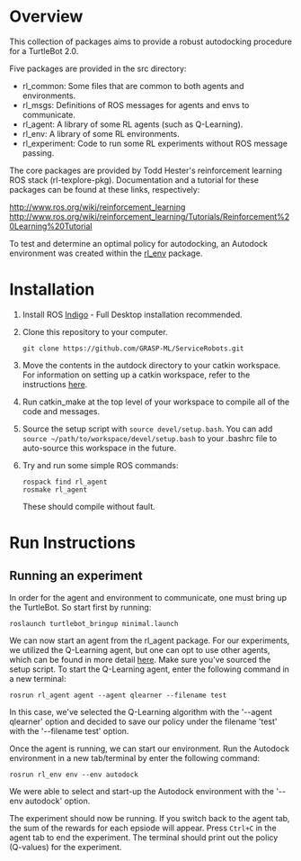 # Overview
This collection of packages aims to provide a robust autodocking procedure for a TurtleBot 2.0. 

Five packages are provided in the src directory:
- rl_common:     Some files that are common to both agents and environments.
- rl_msgs:       Definitions of ROS messages for agents and envs to communicate.
- rl_agent:      A library of some RL agents (such as Q-Learning).
- rl_env:        A library of some RL environments.
- rl_experiment: Code to run some RL experiments without ROS message passing.

The core packages are provided by Todd Hester's reinforcement learning ROS stack (rl-texplore-pkg). Documentation and a tutorial for these packages can be found at these links, respectively:

http://www.ros.org/wiki/reinforcement_learning
http://www.ros.org/wiki/reinforcement_learning/Tutorials/Reinforcement%20Learning%20Tutorial 

To test and determine an optimal policy for autodocking, an Autodock environment was created within the [rl_env](http://wiki.ros.org/rl_env) package.

# Installation
1. Install ROS [Indigo](http://wiki.ros.org/indigo/Installation/Ubuntu) - Full Desktop installation recommended. 	
2. Clone this repository to your computer. 

	`git clone https://github.com/GRASP-ML/ServiceRobots.git`

3. Move the contents in the autdock directory to your catkin workspace. For information on setting up a catkin workspace, refer to the instructions [here](http://wiki.ros.org/catkin/Tutorials/create_a_workspace).
4. Run catkin_make at the top level of your workspace to compile all of the code and messages. 
5. Source the setup script with `source devel/setup.bash`. You can add `source ~/path/to/workspace/devel/setup.bash` to your .bashrc file to auto-source this workspace in the future.
6. Try and run some simple ROS commands: 
	
	`rospack find rl_agent`  
	`rosmake rl_agent`

	These should compile without fault. 

# Run Instructions 

## Running an experiment 
In order for the agent and environment to communicate, one must bring up the TurtleBot. So start first by running:
 
`roslaunch turtlebot_bringup minimal.launch`

We can now start an agent from the rl_agent package. For our experiments, we utilized the Q-Learning agent, but one can opt to use other agents, which can be found in more detail [here](http://wiki.ros.org/rl_agent). Make sure you've sourced the setup script. To start the Q-Learning agent, enter the following command in a new terminal: 

`rosrun rl_agent agent --agent qlearner --filename test`

In this case, we've selected the Q-Learning algorithm with the '--agent qlearner' option and decided to save our policy under the filename 'test' with the '--filename test' option.

Once the agent is running, we can start our environment. Run the Autodock environment in a new tab/terminal by enter the following command: 

`rosrun rl_env env --env autodock`

We were able to select and start-up the Autodock environment with the '--env autodock' option. 

The experiment should now be running. If you switch back to the agent tab, the sum of the rewards for each epsiode will appear. Press `Ctrl+C` in the agent tab to end the experiment. The terminal should print out the policy (Q-values) for the experiment. 






